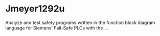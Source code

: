 # Jmeyer1292u
Analyze and test safety programs written in the function block diagram language for Siemens' Fail-Safe PLCs with the …
